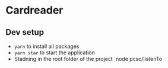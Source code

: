 # Cardreader

## Dev setup

- `yarn` to install all packages
- `yarn star` to start the application
- Stadning in the root folder of the project `node pcsc/listenTo
